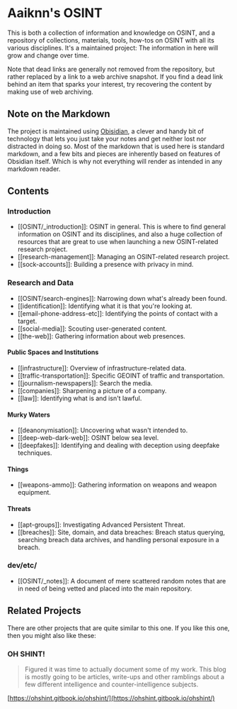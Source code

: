 # Aaiknn's OSINT
This is both a collection of information and knowledge on OSINT, and a repository of collections, materials, tools, how-tos on OSINT with all its various disciplines. It's a maintained project: The information in here will grow and change over time.

Note that dead links are generally not removed from the repository, but rather replaced by a link to a web archive snapshot. If you find a dead link behind an item that sparks your interest, try recovering the content by making use of web archiving.

## Note on the Markdown
The project is maintained using [Obisidian](https://obsidian.md/), a clever and handy bit of technology that lets you just take your notes and get neither lost nor distracted in doing so. Most of the markdown that is used here is standard markdown, and a few bits and pieces are inherently based on features of Obsidian itself. Which is why not everything will render as intended in any markdown reader.

## Contents
### Introduction
* [[OSINT/_introduction]]: OSINT in general. This is where to find general information on OSINT and its disciplines, and also a huge collection of resources that are great to use when launching a new OSINT-related research project.
* [[research-management]]: Managing an OSINT-related research project.
* [[sock-accounts]]: Building a presence with privacy in mind.

### Research and Data
* [[OSINT/search-engines]]: Narrowing down what's already been found.
* [[identification]]: Identifying what it is that you're looking at.
* [[email-phone-address-etc]]: Identifying the points of contact with a target.
* [[social-media]]: Scouting user-generated content.
* [[the-web]]: Gathering information about web presences.

#### Public Spaces and Institutions
* [[infrastructure]]: Overview of infrastructure-related data.
* [[traffic-transportation]]: Specific GEOINT of traffic and transportation.
* [[journalism-newspapers]]: Search the media.
* [[companies]]: Sharpening a picture of a company.
* [[law]]: Identifying what is and isn't lawful.

#### Murky Waters
* [[deanonymisation]]: Uncovering what wasn't intended to.
* [[deep-web-dark-web]]: OSINT below sea level.
* [[deepfakes]]: Identifying and dealing with deception using deepfake techniques.

#### Things
* [[weapons-ammo]]: Gathering information on weapons and weapon equipment.

#### Threats
* [[apt-groups]]: Investigating Advanced Persistent Threat.
* [[breaches]]: Site, domain, and data breaches: Breach status querying, searching breach data archives, and handling personal exposure in a breach.

### dev/etc/
* [[OSINT/_notes]]: A document of mere scattered random notes that are in need of being vetted and placed into the main repository.

## Related Projects
There are other projects that are quite similar to this one. If you like this one, then you might also like these:

### OH SHINT!
> Figured it was time to actually document some of my work. This blog is mostly going to be articles, write-ups and other ramblings about a few different intelligence and counter-intelligence subjects.

[https://ohshint.gitbook.io/ohshint/](https://ohshint.gitbook.io/ohshint/)
 